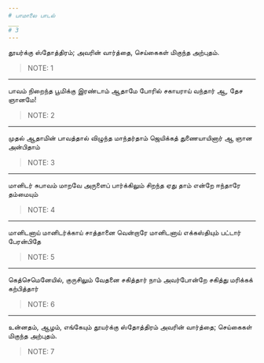 ```yaml
---
# பாமாலை பாடல்
___
# 3
---
```


தூயர்க்கு ஸ்தோத்திரம்;
அவரின் வார்த்தை, செய்கைகள்
மிகுந்த அற்புதம்.

> NOTE: 1

---

பாவம் நிறைந்த பூமிக்கு
இரண்டாம் ஆதாமே
போரில் சகாயராய் வந்தார்
ஆ, தேச ஞானமே!

> NOTE: 2

---

முதல் ஆதாமின் பாவத்தால்
விழுந்த மாந்தர்தாம்
ஜெயிக்கத் துணையாயினார்
ஆ ஞான அன்பிதாம்

> NOTE: 3

---

மானிடர் சுபாவம் மாறவே
அருளைப் பார்க்கிலும்
சிறந்த ஏது தாம் என்றே
ஈந்தாரே தம்மையும்

> NOTE: 4

---

மானிடனாய் மானிடர்க்காய்
சாத்தானை வென்றாரே
மானிடனாய் எக்கஸ்தியும்
பட்டார் பேரன்பிதே

> NOTE: 5

---

கெத்செமெனேயில், குருசிலும்
வேதனை சகித்தார்
நாம் அவர்போன்றே சகித்து
மரிக்கக் கற்பித்தார்

> NOTE: 6

---

உன்னதம், ஆழம், எங்கேயும்
தூயர்க்கு ஸ்தோத்திரம்
அவரின் வார்த்தை; செய்கைகள்
மிகுந்த அற்புதம்.

> NOTE: 7

